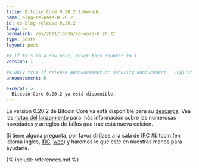 ```yaml
---
title: Bitcoin Core 0.20.2 liberado
name: blog-release-0.20.2
id: es-blog-release-0.20.2
lang: es
permalink: /es/2021/10/26/release-0.20.2/
type: posts
layout: post

## If this is a new post, reset this counter to 1.
version: 1

## Only true if release announcement or security annoucement.  English posts only
announcement: 0

excerpt: >
  Bitcoin Core 0.20.2 ya está disponible.
---
```

La versión 0.20.2 de Bitcoin Core ya está disponible para su
[descarga][download page].  Vea las [notas del lanzamiento][release
notes] para más información sobre las numerosas novedades y arreglos
de fallos que trae esta nueva edición.

Si tiene alguna pregunta, por favor diríjase a la sala de IRC #bitcoin
(en idioma inglés, [IRC][irc], [web][web irc]) y haremos lo que esté
en nuestras manos para ayudarle.

[release notes]: /es/releases/0.20.2/
[IRC]: irc://irc.libera.chat/bitcoin
[web irc]: https://web.libera.chat/#bitcoin
[download page]: /es/download

{% include references.md %}
